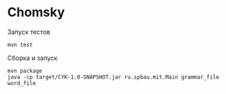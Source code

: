 # Chomsky

Запуск тестов

```
mvn test
```

Сборка и запуск

```
mvn package
java -cp target/CYK-1.0-SNAPSHOT.jar ru.spbau.mit.Main grammar_file word_file
```
